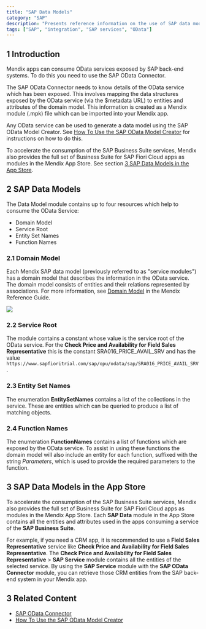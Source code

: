 ```yaml
---
title: "SAP Data Models"
category: "SAP"
description: "Presents reference information on the use of SAP data models."
tags: ["SAP", "integration", "SAP services", "OData"]
---
```


## 1 Introduction

Mendix apps can consume OData services exposed by SAP back-end systems. To do this you need to use the SAP OData Connector.

The SAP OData Connector needs to know details of the OData service which has been exposed. This involves mapping the data structures exposed by the OData service (via the $metadata URL) to entities and attributes of the domain model. This information is created as a Mendix module (.mpk) file which can be imported into your Mendix app.

Any OData service can be used to generate a data model using the SAP OData Model Creator. See [How To Use the SAP OData Model Creator](/howto/sap/use-sap-odata-model-creator) for instructions on how to do this.

To accelerate the consumption of the SAP Business Suite services, Mendix also provides the full set of Business Suite for SAP Fiori Cloud apps as modules in the Mendix App Store. See section [3 SAP Data Models in the App Store](#appstoremodels).

## 2 SAP Data Models

The Data Model module contains up to four resources which help to consume the OData Service:

* Domain Model
* Service Root
* Entity Set Names
* Function Names

### 2.1 Domain Model

Each Mendix SAP data model (previously referred to as "service modules") has a domain model that describes the information in the OData service. The domain model consists of entities and their relations represented by associations. For more information, see [Domain Model](../domain-model) in the Mendix Reference Guide.

![](attachments/sap-data-models/sap-service-example.png)

### 2.2 Service Root

The module contains a constant whose value is the service root of the OData service. For the **Check Price and Availability for Field Sales Representative** this is the constant SRA016_PRICE_AVAIL_SRV and has the value `https://www.sapfioritrial.com/sap/opu/odata/sap/SRA016_PRICE_AVAIL_SRV`.

### 2.3 Entity Set Names

The enumeration **EntitySetNames** contains a list of the collections in the service. These are entities which can be queried to produce a list of matching objects.

### 2.4 Function Names

The enumeration **FunctionNames** contains a list of functions which are exposed by the OData service. To assist in using these functions the domain model will also include an entity for each function, suffixed with the string *Parameters*, which is used to provide the required parameters to the function.

## 3 SAP Data Models in the App Store<a name="appstoremodels"></a>

To accelerate the consumption of the SAP Business Suite services, Mendix also provides the full set of Business Suite for SAP Fiori Cloud apps as modules in the Mendix App Store. Each **SAP Data** module in the App Store contains all the entities and attributes used in the apps consuming a service of the **SAP Business Suite**.

For example, if you need a CRM app, it is recommended to use a **Field Sales Representative** service like **Check Price and Availability for Field Sales Representative**. The **Check Price and Availability for Field Sales Representative** > **SAP Service** module contains all the entities of the selected service. By using the **SAP Service** module with the **SAP OData Connector** module, you can retrieve those CRM entities from the SAP back-end system in your Mendix app.

## 3 Related Content

* [SAP OData Connector](sap-odata-connector)
* [How To Use the SAP OData Model Creator](/howto/sap/use-sap-odata-model-creator)
